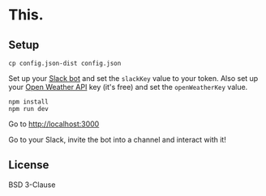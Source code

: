 # This.

## Setup

    cp config.json-dist config.json

Set up your [Slack bot](https://my.slack.com/services/new/bot) and set the `slackKey` value to your token.
Also set up your [Open Weather API](http://openweathermap.org/appid) key (it's free) and set the `openWeatherKey` value.

    npm install
    npm run dev

Go to [http://localhost:3000](http://localhost:3000)

Go to your Slack, invite the bot into a channel and interact with it!

## License

BSD 3-Clause
